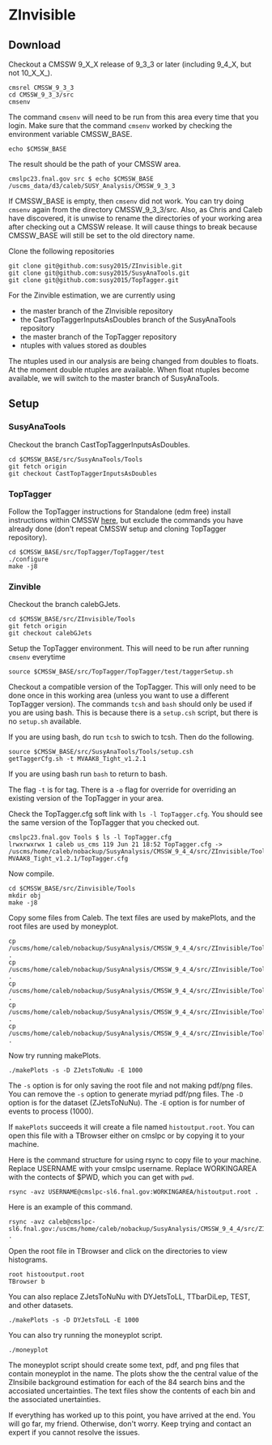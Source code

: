 # ZInvisible


## Download

Checkout a CMSSW 9_X_X release of 9_3_3 or later (including 9_4_X, but not 10_X_X_).
```
cmsrel CMSSW_9_3_3
cd CMSSW_9_3_3/src
cmsenv
```

The command `cmsenv` will need to be run from this area every time that you login. Make sure that the command `cmsenv` worked by checking the environment variable CMSSW_BASE. 
```
echo $CMSSW_BASE
```
The result should be the path of your CMSSW area.
```
cmslpc23.fnal.gov src $ echo $CMSSW_BASE
/uscms_data/d3/caleb/SUSY_Analysis/CMSSW_9_3_3
```
If CMSSW_BASE is empty, then `cmsenv` did not work. You can try doing `cmsenv` again from the directory CMSSW_9_3_3/src. Also, as Chris and Caleb have discovered, it is unwise to rename the directories of your working area after checking out a CMSSW release. It will cause things to break because CMSSW_BASE will still be set to the old directory name.

Clone the following repositories

```
git clone git@github.com:susy2015/ZInvisible.git
git clone git@github.com:susy2015/SusyAnaTools.git
git clone git@github.com:susy2015/TopTagger.git
```

For the Zinvible estimation, we are currently using

* the master branch of the ZInvisible repository
* the CastTopTaggerInputsAsDoubles branch of the SusyAnaTools repository
* the master branch of the TopTagger repository
* ntuples with values stored as doubles

The ntuples used in our analysis are being changed from doubles to floats. At the moment double ntuples are available. When float ntuples become available, we will switch to the master branch of SusyAnaTools.

## Setup


### SusyAnaTools
Checkout the branch CastTopTaggerInputsAsDoubles.
```
cd $CMSSW_BASE/src/SusyAnaTools/Tools
git fetch origin
git checkout CastTopTaggerInputsAsDoubles
```

### TopTagger

Follow the TopTagger instructions for Standalone (edm free) install instructions within CMSSW [here](https://github.com/susy2015/TopTagger/tree/master/TopTagger#standalone-edm-free-install-instructions-within-cmssw), but exclude the commands you have already done (don't repeat CMSSW setup and cloning TopTagger repository).
```
cd $CMSSW_BASE/src/TopTagger/TopTagger/test
./configure
make -j8
```

### Zinvible

Checkout the branch calebGJets.
```
cd $CMSSW_BASE/src/ZInvisible/Tools
git fetch origin
git checkout calebGJets
```
Setup the TopTagger environment. This will need to be run after running `cmsenv` everytime 
```
source $CMSSW_BASE/src/TopTagger/TopTagger/test/taggerSetup.sh
```
Checkout a compatible version of the TopTagger. This will only need to be done once in this working area (unless you want to use a different TopTagger version). The commands `tcsh` and `bash` should only be used if you are using bash. This is because there is a `setup.csh` script, but there is no `setup.sh` available.

If you are using bash, do run `tcsh` to swich to tcsh. Then do the following.
```
source $CMSSW_BASE/src/SusyAnaTools/Tools/setup.csh
getTaggerCfg.sh -t MVAAK8_Tight_v1.2.1
```
If you are using bash run `bash` to return to bash.

The flag `-t` is for tag. There is a `-o` flag for override for overriding an existing version of the TopTagger in your area.

Check the TopTagger.cfg soft link with `ls -l TopTagger.cfg`. You should see the same version of the TopTagger that you checked out.

```
cmslpc23.fnal.gov Tools $ ls -l TopTagger.cfg
lrwxrwxrwx 1 caleb us_cms 119 Jun 21 18:52 TopTagger.cfg -> /uscms/home/caleb/nobackup/SusyAnalysis/CMSSW_9_4_4/src/ZInvisible/Tools/TopTaggerCfg-MVAAK8_Tight_v1.2.1/TopTagger.cfg
```

Now compile.
```
cd $CMSSW_BASE/src/Zinvisible/Tools
mkdir obj
make -j8
```

Copy some files from Caleb. The text files are used by makePlots, and the root files are used by moneyplot.
```
cp /uscms/home/caleb/nobackup/SusyAnalysis/CMSSW_9_4_4/src/ZInvisible/Tools/sampleSets.txt .
cp /uscms/home/caleb/nobackup/SusyAnalysis/CMSSW_9_4_4/src/ZInvisible/Tools/sampleCollections.txt .
cp /uscms/home/caleb/nobackup/SusyAnalysis/CMSSW_9_4_4/src/ZInvisible/Tools/syst_all.root .
cp /uscms/home/caleb/nobackup/SusyAnalysis/CMSSW_9_4_4/src/ZInvisible/Tools/ALL_approval_2Zjets.root .
cp /uscms/home/caleb/nobackup/SusyAnalysis/CMSSW_9_4_4/src/ZInvisible/Tools/result.root .
```

Now try running makePlots.
```
./makePlots -s -D ZJetsToNuNu -E 1000
```
The `-s` option is for only saving the root file and not making pdf/png files. You can remove the `-s` option to generate myriad pdf/png files. The `-D` option is for the dataset (ZJetsToNuNu). The `-E` option is for number of events to process (1000).

If `makePlots` succeeds it will create a file named `histoutput.root`. You can open this file with a TBrowser either on cmslpc or by copying it to your machine.

Here is the command structure for using rsync to copy file to your machine. Replace USERNAME with your cmslpc username. Replace WORKINGAREA with the contects of $PWD, which you can get with `pwd`.
```
rsync -avz USERNAME@cmslpc-sl6.fnal.gov:WORKINGAREA/histoutput.root .
```
Here is an example of this command.
```
rsync -avz caleb@cmslpc-sl6.fnal.gov:/uscms/home/caleb/nobackup/SusyAnalysis/CMSSW_9_4_4/src/ZInvisible/Tools/histoutput.root .
```

Open the root file in TBrowser and click on the directories to view histograms.
```
root histooutput.root
TBrowser b
```

You can also replace ZJetsToNuNu with DYJetsToLL, TTbarDiLep, TEST, and other datasets.
```
./makePlots -s -D DYJetsToLL -E 1000
```

You can also try running the moneyplot script.
```
./moneyplot
```
The moneyplot script should create some text, pdf, and png files that contain moneyplot in the name. The plots show the the central value of the ZInsibile background estimation for each of the 84 search bins and the accosiated uncertainties. The text files show the contents of each bin and the associated unertainties.

If everything has worked up to this point, you have arrived at the end. You will go far, my friend. Otherwise, don't worry. Keep trying and contact an expert if you cannot resolve the issues.

